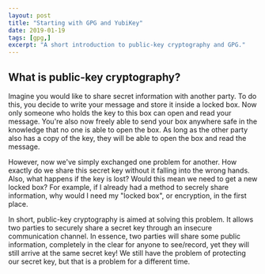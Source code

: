```yaml
---
layout: post
title: "Starting with GPG and YubiKey"
date: 2019-01-19
tags: [gpg,]
excerpt: "A short introduction to public-key cryptography and GPG."
---
```


## What is public-key cryptography?

Imagine you would like to share secret information with another party.
To do this, you decide to write your message and store it inside a locked box. 
Now only someone who holds the key to this box can open and read your message. 
You're also now freely able to send your box anywhere safe in the knowledge that no one is able to open the box. 
As long as the other party also has a copy of the key, they will be able to open the box and read the message. 

However, now we've simply exchanged one problem for another.
How exactly do we share this secret key without it falling into the wrong hands. 
Also, what happens if the key is lost?
Would this mean we need to get a new locked box?
For example, if I already had a method to secrely share information, why would I need my "locked box", or encryption, in the first place. 

In short, public-key cryptography is aimed at solving this problem.
It allows two parties to securely share a secret key through an insecure communication channel. 
In essence, two parties will share some public information, completely in the clear for anyone to see/record, yet they will still arrive at the same secret key!
We still have the problem of protecting our secret key, but that is a problem for a different time.



